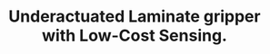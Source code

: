 ---
archived: x
summary: This project explores the design and development of a robotic gripper
  using low cost materials. It uses a four-bar mechanism to grasp objects. The system
  is back driven until the finger makes contact with an object. The servo continues
  to drive over coming the force of a spring holding the gripper in a open position
  providing the method of under-actuation.   The laminate design allows for multiple
  materials to be used. This can be exploited to make the contact points more flexible
  for the inclusion of flex sensors. By using multiple low cost flex sensors the
  location, number, and amount of force being applied in the grip can be determined
  using beam theory as a model.
funding: Funding for this project was provided by FURI.
image: /assets/images/research/hand1.png
students: Drew Carlson
title: Underactuated Laminate gripper with Low-Cost Sensing.  
---